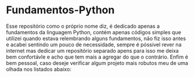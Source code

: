 

# Fundamentos-Python

Esse repositório como o próprio nome diz, é dedicado apenas a fundamentos da linguagem Python, contém apenas códigos simples que utilizei quando estava relembrando alguns fundamentos, não fiz isso antes e acabei sentindo um pouco de necessidade, sempre é póssivel rever na internet mas dedicar um repositório separado apens para isso me deixa bem confortávle e acho que tem mais a agregar do que o contrário. Enfim é bem pessoal, caso deseje verificar algum projeto mais robutos meu de uma olhada nos listados abaixo:   
